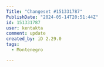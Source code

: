 ```yaml
---
Title: "Changeset #151331787"
PublishDate: "2024-05-14T20:51:44Z"
id: 151331787
user: kentakta
comment: update
created_by: iD 2.29.0
tags:
  - Montenegro

---
```

